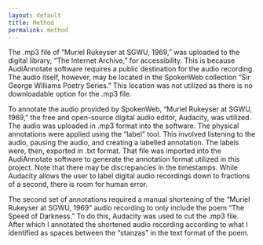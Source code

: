 ```yaml
---
layout: default
title: Method
permalink: method
---
```

<!-- Add an essay or interpretive material below this line,
using HTML or markdown.  Do not modify this file above this line -->
The .mp3 file of “Muriel Rukeyser at SGWU, 1969,” was uploaded to the digital library, “The Internet Archive,” for accessibility. This is because AudiAnnotate software requires a public destination for the audio recording. The audio itself, however, may be located in the SpokenWeb collection “Sir George Williams Poetry Series.” This location was not utilized as there is no downloadable option for the .mp3 file. 

To annotate the audio provided by SpokenWeb, “Muriel Rukeyser at SGWU, 1969,” the free and open-source digital audio editor, Audacity, was utilized. The audio was uploaded in .mp3 format into the software. The physical annotations were applied using the “label” tool. This involved listening to the audio, pausing the audio, and creating a labelled annotation. The labels were, then, exported in .txt format. That file was imported into the AudiAnnotate software to generate the annotation format utilized in this project. Note that there may be discrepancies in the timestamps. While Audacity allows the user to label digital audio recordings down to fractions of a second, there is room for human error.

The second set of annotations required a manual shortening of the “Muriel Rukeyser at SGWU, 1969” audio recording to only include the poem “The Speed of Darkness.” To do this, Audacity was used to cut the .mp3 file. After which I annotated the shortened audio recording according to what I identified as spaces between the “stanzas” in the text format of the poem. 
